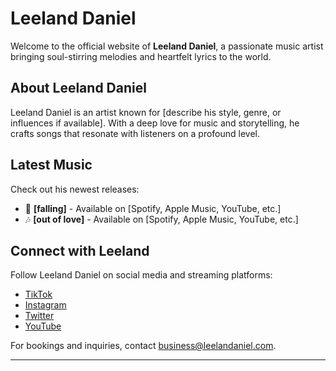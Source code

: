 # Leeland Daniel

Welcome to the official website of **Leeland Daniel**, a passionate music artist bringing soul-stirring melodies and heartfelt lyrics to the world.

## About Leeland Daniel

Leeland Daniel is an artist known for [describe his style, genre, or influences if available]. With a deep love for music and storytelling, he crafts songs that resonate with listeners on a profound level.

## Latest Music

Check out his newest releases:

- 🎵 **[falling]** - Available on [Spotify, Apple Music, YouTube, etc.]
- 🎶 **[out of love]** - Available on [Spotify, Apple Music, YouTube, etc.]

## Connect with Leeland

Follow Leeland Daniel on social media and streaming platforms:

- [TikTok](https://tiktok.com/@leelandaniel)
- [Instagram](https://instagram.com/leelandaniel)
- [Twitter](https://twitter.com/leelandaniel)
- [YouTube](https://youtube.com/@leelandaniel)

For bookings and inquiries, contact [business@leelandaniel.com](mailto:business@leelandaniel.com).

---
